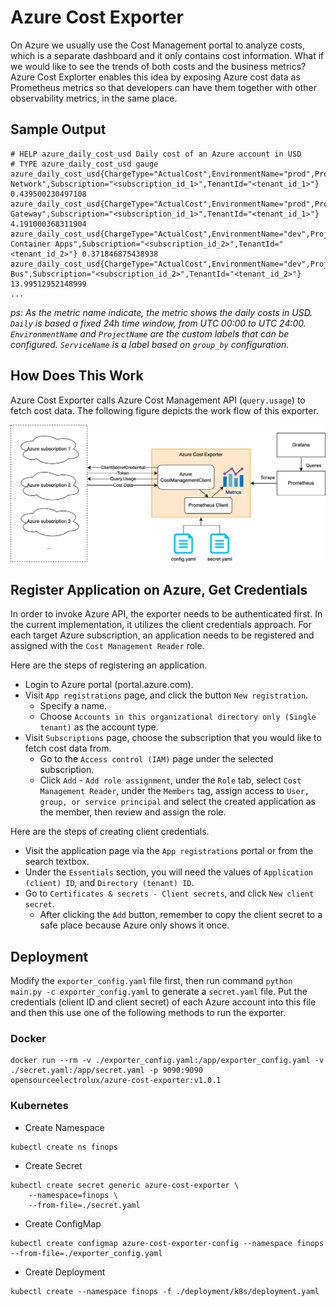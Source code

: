 # Azure Cost Exporter

On Azure we usually use the Cost Management portal to analyze costs, which is a separate dashboard and it only contains cost information. What if we would like to see the trends of both costs and the business metrics? Azure Cost Explorter enables this idea by exposing Azure cost data as Prometheus metrics so that developers can have them together with other observability metrics, in the same place.

## Sample Output

```
# HELP azure_daily_cost_usd Daily cost of an Azure account in USD
# TYPE azure_daily_cost_usd gauge
azure_daily_cost_usd{ChargeType="ActualCost",EnvironmentName="prod",ProjectName="myproject",ServiceName="Virtual Network",Subscription="<subscription_id_1>",TenantId="<tenant_id_1>"} 0.439500230497108
azure_daily_cost_usd{ChargeType="ActualCost",EnvironmentName="prod",ProjectName="myproject",ServiceName="VPN Gateway",Subscription="<subscription_id_1>",TenantId="<tenant_id_1>"} 4.191000368311904
azure_daily_cost_usd{ChargeType="ActualCost",EnvironmentName="dev",ProjectName="myproject",ServiceName="Azure Container Apps",Subscription="<subscription_id_2>",TenantId="<tenant_id_2>"} 0.371846875438938
azure_daily_cost_usd{ChargeType="ActualCost",EnvironmentName="dev",ProjectName="myproject",ServiceName="Service Bus",Subscription="<subscription_id_2>",TenantId="<tenant_id_2>"} 13.99512952148999
...
```

*ps: As the metric name indicate, the metric shows the daily costs in USD. `Daily` is based a fixed 24h time window, from UTC 00:00 to UTC 24:00. `EnvironmentName` and `ProjectName` are the custom labels that can be configured. `ServiceName` is a label based on `group_by` configuration.*

## How Does This Work

Azure Cost Exporter calls Azure Cost Management API (`query.usage`) to fetch cost data. The following figure depicts the work flow of this exporter.

![azure-cost-exporter-design](doc/images/azure-cost-exporter-design.png)

## Register Application on Azure, Get Credentials

In order to invoke Azure API, the exporter needs to be authenticated first. In the current implementation, it utilizes the client credentials approach. For each target Azure subscription, an application needs to be registered and assigned with the `Cost Management Reader` role.

Here are the steps of registering an application.

- Login to Azure portal (portal.azure.com).
- Visit `App registrations` page, and click the button `New registration`.
  - Specify a name.
  - Choose `Accounts in this organizational directory only (Single tenant)` as the account type.
- Visit `Subscriptions` page, choose the subscription that you would like to fetch cost data from.
  - Go to the `Access control (IAM)` page under the selected subscription.
  - Click `Add` - `Add role assignment`, under the `Role` tab, select `Cost Management Reader`, under the `Members` tag, assign access to `User, group, or service principal` and select the created application as the member, then review and assign the role.

Here are the steps of creating client credentials.

- Visit the application page via the `App registrations` portal or from the search textbox.
- Under the `Essentials` section, you will need the values of `Application (client) ID`, and `Directory (tenant) ID`.
- Go to `Certificates & secrets - Client secrets`, and click `New client secret`.
  - After clicking the `Add` button, remember to copy the client secret to a safe place because Azure only shows it once.

## Deployment

Modify the `exporter_config.yaml` file first, then run command `python main.py -c exporter_config.yaml` to generate a `secret.yaml` file. Put the credentials (client ID and client secret) of each Azure account into this file and then this use one of the following methods to run the exporter.

### Docker

```
docker run --rm -v ./exporter_config.yaml:/app/exporter_config.yaml -v ./secret.yaml:/app/secret.yaml -p 9090:9090 opensourceelectrolux/azure-cost-exporter:v1.0.1
```

### Kubernetes

- Create Namespace
```
kubectl create ns finops
```

- Create Secret
```
kubectl create secret generic azure-cost-exporter \
    --namespace=finops \
    --from-file=./secret.yaml
```

- Create ConfigMap
```
kubectl create configmap azure-cost-exporter-config --namespace finops --from-file=./exporter_config.yaml
```

- Create Deployment
```
kubectl create --namespace finops -f ./deployment/k8s/deployment.yaml
```